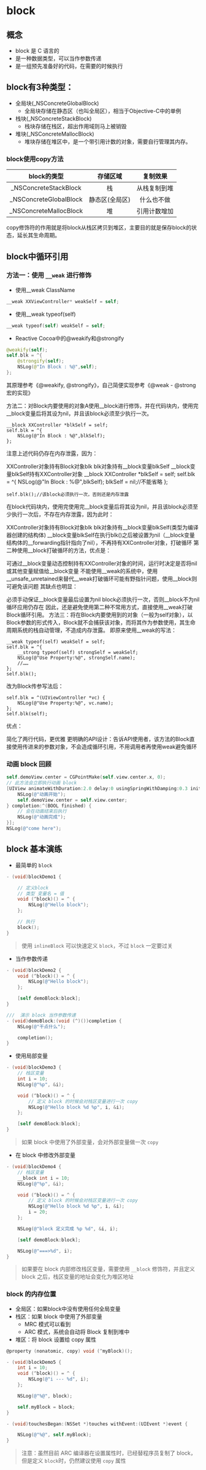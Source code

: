 # block

## 概念

* block 是 C 语言的
* 是一种数据类型，可以当作参数传递
* 是一组预先准备好的代码，在需要的时候执行

## block有3种类型：

- 全局块(_NSConcreteGlobalBlock)
    - 全局块存储在静态区（也叫全局区），相当于Objective-C中的单例
- 栈块(_NSConcreteStackBlock)
    - 栈块存储在栈区，超出作用域则马上被销毁
- 堆块(_NSConcreteMallocBlock)
    - 堆块存储在堆区中，是一个带引用计数的对象，需要自行管理其内存。

### block使用copy方法

| block的类型 | 存储区域 | 复制效果 |
| :-: | :-: | :-: |
|_NSConcreteStackBlock	|栈|从栈复制到堆|
|_NSConcreteGlobalBlock	|静态区(全局区)|什么也不做|
|_NSConcreteMallocBlock	|堆|引用计数增加|

copy修饰符的作用就是将block从栈区拷贝到堆区，主要目的就是保存block的状态，延长其生命周期。

## block中循环引用
### 方法一：使用 `__weak` 进行修饰

- 使用__weak ClassName
```objectivec
__weak XXViewController* weakSelf = self;
```
- 使用__weak typeof(self)
```objectivec
__weak typeof(self) weakSelf = self;
```
- Reactive Cocoa中的@weakify和@strongify
```swift
@weakify(self);
self.blk = ^{
    @strongify(self);
    NSLog(@"In Block : %@",self);
};
```
其原理参考《@weakify, @strongify》，自己简便实现参考《@weak - @strong 宏的实现》

方法二：对Block内要使用的对象A使用__block进行修饰，并在代码块内，使用完__block变量后将其设为nil，并且该block必须至少执行一次。

    __block XXController *blkSelf = self;
    self.blk = ^{
        NSLog(@"In Block : %@",blkSelf);
    };
注意上述代码仍存在内存泄露，因为：

XXController对象持有Block对象blk
blk对象持有__block变量blkSelf
__block变量blkSelf持有XXController对象
    __block XXController *blkSelf = self;
    self.blk = ^{
        NSLog(@"In Block : %@",blkSelf);
        blkSelf = nil;//不能省略
    };
    
    self.blk();//该block必须执行一次，否则还是内存泄露
在block代码块内，使用完使用完__block变量后将其设为nil，并且该block必须至少执行一次后，不存在内存泄露，因为此时：

XXController对象持有Block对象blk
blk对象持有__block变量blkSelf(类型为编译器创建的结构体)
__block变量blkSelf在执行blk()之后被设置为nil（__block变量结构体的__forwarding指针指向了nil），不再持有XXController对象，打破循环
第二种使用__block打破循环的方法，优点是：

可通过__block变量动态控制持有XXController对象的时间，运行时决定是否将nil或其他变量赋值给__block变量
不能使用__weak的系统中，使用__unsafe_unretained来替代__weak打破循环可能有野指针问题，使用__block则可避免该问题
其缺点也明显：

必须手动保证__block变量最后设置为nil
block必须执行一次，否则__block不为nil循环应用仍存在
因此，还是避免使用第二种不常用方式，直接使用__weak打破Block循环引用。
方法三：将在Block内要使用到的对象（一般为self对象），以Block参数的形式传入，Block就不会捕获该对象，而将其作为参数使用，其生命周期系统的栈自动管理，不造成内存泄露。
即原来使用__weak的写法：

    __weak typeof(self) weakSelf = self;
    self.blk = ^{
        __strong typeof(self) strongSelf = weakSelf;
        NSLog(@"Use Property:%@", strongSelf.name);
        //……
    };
    self.blk();
改为Block传参写法后：

    self.blk = ^(UIViewController *vc) {
        NSLog(@"Use Property:%@", vc.name);
    };
    self.blk(self);
优点：

简化了两行代码，更优雅
更明确的API设计：告诉API使用者，该方法的Block直接使用传进来的参数对象，不会造成循环引用，不用调用者再使用weak避免循环


### 动画 block 回顾

```objectivec
self.demoView.center = CGPointMake(self.view.center.x, 0);
// 此方法会立即执行动画 block
[UIView animateWithDuration:2.0 delay:0 usingSpringWithDamping:0.3 initialSpringVelocity:10 options:0 animations:^{
    NSLog(@"动画开始");
    self.demoView.center = self.view.center;
} completion:^(BOOL finished) {
    // 会在动画结束后执行
    NSLog(@"动画完成");
}];
NSLog(@"come here");
```

## block 基本演练

* 最简单的 `block`

```objectivec
- (void)blockDemo1 {

    // 定义block
    // 类型 变量名 = 值
    void (^block)() = ^ {
        NSLog(@"Hello block");
    };

    // 执行
    block();
}
```

> 使用 `inlineBlock` 可以快速定义 `block`，不过 `block` 一定要过关

* 当作参数传递

```objectivec
- (void)blockDemo2 {
    void (^block)() = ^ {
        NSLog(@"Hello block");
    };

    [self demoBlock:block];
}

///  演示 block 当作参数传递
- (void)demoBlock:(void (^)())completion {
    NSLog(@"干点什么");

    completion();
}
```

* 使用局部变量

```objectivec
- (void)blockDemo3 {
    // 栈区变量
    int i = 10;
    NSLog(@"%p", &i);

    void (^block)() = ^ {
        // 定义 block 的时候会对栈区变量进行一次 copy
        NSLog(@"Hello block %d %p", i, &i);
    };

    [self demoBlock:block];
}
```

> 如果 block 中使用了外部变量，会对外部变量做一次 `copy`

* 在 block 中修改外部变量

```objectivec
- (void)blockDemo4 {
    // 栈区变量
    __block int i = 10;
    NSLog(@"%p", &i);

    void (^block)() = ^ {
        // 定义 block 的时候会对栈区变量进行一次 copy
        NSLog(@"Hello block %d %p", i, &i);
        i = 20;
    };

    NSLog(@"block 定义完成 %p %d", &i, i);

    [self demoBlock:block];

    NSLog(@"===>%d", i);
}
```

> 如果要在 block 内部修改栈区变量，需要使用 `__block` 修饰符，并且定义 block 之后，栈区变量的地址会变化为堆区地址

### block 的内存位置

* 全局区：如果block中没有使用任何全局变量
* 栈区：如果 block 中使用了外部变量
    * MRC 模式可以看到
    * ARC 模式，系统会自动将 Block 复制到堆中
* 堆区：将 block 设置给 copy 属性

```objectivec
@property (nonatomic, copy) void (^myBlock)();
```

```objectivec
- (void)blockDemo5 {
    int i = 10;
    void (^block)() = ^ {
        NSLog(@"i --- %d", i);
    };

    NSLog(@"%@", block);

    self.myBlock = block;
}

- (void)touchesBegan:(NSSet *)touches withEvent:(UIEvent *)event {

    NSLog(@"%@", self.myBlock);
}
```

> 注意：虽然目前 ARC 编译器在设置属性时，已经替程序员复制了 block，但是定义 `block`时，仍然建议使用 `copy` 属性








